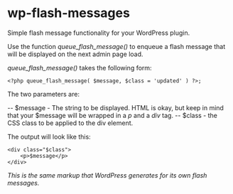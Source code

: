 wp-flash-messages
=================

Simple flash message functionality for your WordPress plugin.

Use the function *queue_flash_message()* to enqueue a flash message that will be displayed on the next admin page load.

*queue_flash_message()* takes the following form:

```
<?php queue_flash_message( $message, $class = 'updated' ) ?>;
```

The two parameters are:

-- $message - The string to be displayed. HTML is okay, but keep in mind that your $message will be wrapped in a *p* and a *div* tag.
-- $class - the CSS class to be applied to the div element.

The output will look like this:

```
<div class="$class">
	<p>$message</p>
</div>
```

*This is the same markup that WordPress generates for its own flash messages.*